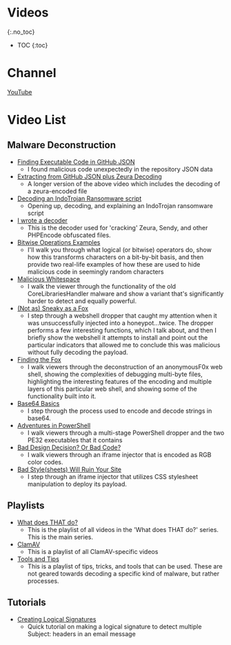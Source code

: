 # Videos
{:.no_toc}

* TOC
{:toc}

# Channel
[YouTube](https://www.youtube.com/channel/UCMj2ji-A08YlcOsVeX6-HVQ/)

# Video List
## Malware Deconstruction
* [Finding Executable Code in GitHub JSON](https://youtu.be/XgEBOZUs0rg)
  * I found malicious code unexpectedly in the repository JSON data
* [Extracting from GitHub JSON plus Zeura Decoding](https://youtu.be/x5QIXCq6pK4)
  * A longer version of the above video which includes the decoding of a zeura-encoded file
* [Decoding an IndoTrojan Ransomware script](https://youtu.be/wND43xbWVgI)
  * Opening up, decoding, and explaining an IndoTrojan ransomware script
* [I wrote a decoder](https://youtu.be/AAnQkp48CJg)
  * This is the decoder used for 'cracking' Zeura, Sendy, and other PHPEncode obfuscated files.
* [Bitwise Operations Examples](https://www.youtube.com/watch?v=LB7kxbnvHVY)
  * I'll walk you through what logical (or bitwise) operators do, show how this transforms characters on a bit-by-bit basis, and then provide two real-life examples of how these are used to hide malicious code in seemingly random characters
* [Malicious Whitespace](https://www.youtube.com/watch?v=1KcI3qTC39w)
  * I walk the viewer through the functionality of the old CoreLibrariesHandler malware and show a variant that's significantly harder to detect and equally powerful.
* [(Not as) Sneaky as a Fox](https://www.youtube.com/watch?v=dwz1Nyw4laE)
  * I step through a webshell dropper that caught my attention when it was unsuccessfully injected into a honeypot...twice. The dropper performs a few interesting functions, which I talk about, and then I briefly show the webshell it attempts to install and point out the particular indicators that allowed me to conclude this was malicious without fully decoding the payload.
* [Finding the Fox](https://www.youtube.com/watch?v=4JeHgKa6vCk)
  * I walk viewers through the deconstruction of an anonymousF0x web shell, showing the complexities of debugging multi-byte files, highlighting the interesting features of the encoding and multiple layers of this particular web shell, and showing some of the functionality built into it.
* [Base64 Basics](https://www.youtube.com/watch?v=rHbuK4wX8xo)
  * I step through the process used to encode and decode strings in base64.
* [Adventures in PowerShell](https://www.youtube.com/watch?v=-AaMJx9Y7cU)
  * I walk viewers through a multi-stage PowerShell dropper and the two PE32 executables that it contains
* [Bad Design Decision? Or Bad Code?](https://www.youtube.com/watch?v=Yx-BNsak5o8)
  * I walk viewers through an iframe injector that is encoded as RGB color codes.
* [Bad Style(sheets) Will Ruin Your Site](https://www.youtube.com/watch?v=7o5I3KN6YBw)
  * I step through an iframe injector that utilizes CSS stylesheet manipulation to deploy its payload.

## Playlists
* [What does THAT do?](https://www.youtube.com/watch?v=XgEBOZUs0rg&list=PL3wytv9o8buUlfTK9Y0Yv-OSxNqY9yxOG)
  * This is the playlist of all videos in the 'What does THAT do?' series. This is the main series.
* [ClamAV](https://www.youtube.com/watch?v=kBVlfkdjSJo&list=PL3wytv9o8buU9M-5gRWNZH-UQkU9cK2AT)
  * This is a playlist of all ClamAV-specific videos
* [Tools and Tips](https://www.youtube.com/watch?v=2aJ6jBG2UOc&list=PL3wytv9o8buVGja-VcOSqGrjQZkqB7uhd)
  * This is a playlist of tips, tricks, and tools that can be used. These are not geared towards decoding a specific kind of malware, but rather processes.

## Tutorials
* [Creating Logical Signatures](https://www.youtube.com/watch?v=AWS2CehT1HU)
  * Quick tutorial on making a logical signature to detect multiple Subject: headers in an email message

